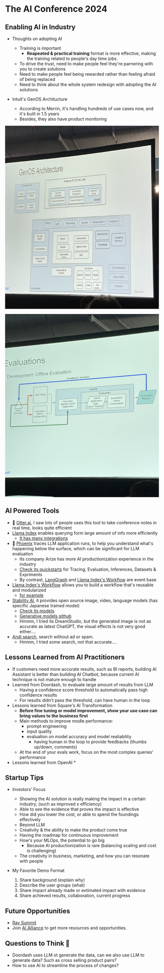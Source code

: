 # The AI Conference 2024


## Enabling AI in Industry
* Thoughts on adopting AI
  * Training is important
    * <b>Reapeated & practical training</b> format is more effective, making the training related to people's day time jobs.
  * To drive the trust, need to make people feel they're parnering with you to create solutions
  * Need to make people feel being rewarded rather than feeling afraid of being replaced
  * Need to think about the whole system redesign with adopting the AI solutions
 
* Intuit's GenOS Architucture
  * According to Merrin, it's handling hundreds of use cases now, and it's built in 1.5 years
  * Besides, they also have product monitoring 
 
<p align="left">
<img src="https://github.com/hanhanwu/Hanhan_Conference_Notes/blob/master/image/Intuit_GenOS1.jpeg" width="780" height="600" />
</p>
 
<p align="left">
<img src="https://github.com/hanhanwu/Hanhan_Conference_Notes/blob/master/image/Intuit_GenOS2.jpeg" width="780" height="600" />
</p>


## AI Powered Tools
* 🌺 [Otter.ai][5], I saw lots of people uses this tool to take conference notes in real time, looks quite efficient
* [Llama Index][3] enables querying form large amount of info more efficiently
  * [It has many integrations][4]
* 🌺 [Phoenix][9] traces LLM application runs, to help you understand what's happening below the surface, which can be significant for LLM evaluation
  * Its company Arize has more AI productionization experience in the industry
  * [Check its quickstarts][12] for Tracing, Evaluation, Inferences, Datasets & Expriments
  * By contrast, [LangGraph][11] and [Llama Index's Workflow][13] are event base
* [Llama Index's Workflow][13] allows you to build a workflow that's reusable and modularized
  * [for example][14]
* [Stability AI][6], it provides open source image, video, language models (has specific Japanese trained model)
  * [Check its models][7]
  * [Generative models github][8]
  * Hmmm, I tried its DreamStudio, but the generated image is not as accurate as latest ChatGPT, the visual effects is not very good either....
* [Andi search][1], search without ad or spam.
  * Hmmm, I tried some search, not that accurate....


## Lessons Learned from AI Practitioners 
* If customers need more accurate results, such as BI reports, building AI Assistant is better than building AI Chatbot, because current AI technique is not mature enough to handle
* Learned from Doordash, to evaluate large amount of results from LLM
  * Having a confidence score threshold to automatically pass high confidence results
  * For results didn't pass the threshold, can have human in the loop
* Lessons learned from Square's AI Transformation
  * <b>Before fine tuning or model improvement, show your use case can bring values to the business first</b>
  * Main methods to improve modle performance:
    * prompt engineering
    * input quality
    * evaluation on model accuracy and model realiability
      * having human in the loop to provide feedbacks (thumbs up/down, comments)   
  * At the end of your evals work, focus on the most complex queries' performance
* Lessons learned from OpenAI
  *  


## Startup Tips
* Investors' Focus
  * Showing the AI solution is really making the impact in a certain industry, (such as improved x efficiency)
  * Able to see the evidence that proves the impact is effective
  * How did you lower the cost, or able to spend the foundings effectively
  * Beyond LLM
  * Creativity & the ability to make the product come true
  * Having the roadmap for continuous improvement
  * How's your MLOps, the potential to go big
    * Because AI productionization is rare (balancing scaling and cost is challenging)
  * The creativity in business, marketing, and how you can resonate with people

* My Favorite Demo Format
  1. Share background (explain why)
  2. Describe the user groups (what)
  3. Share impact already made or extimated impact with evidence
  4. Share achieved results, collaboration, current progress


## Future Opportunities
* [Ray Summit][2]
* Join [AI Alliance][10] to get more resources and opportunities.


## Questions to Think 🤔
* Doordash uses LLM ot generate the data, can we also use LLM to generate data? Such as cross selling product pairs?
* How to use AI to streamline the process of changes?

[1]:https://andisearch.com/
[2]:https://raysummit.anyscale.com/flow/anyscale/raysummit2024/landing/page/eventsite
[3]:https://docs.llamaindex.ai/en/stable/getting_started/concepts/
[4]:https://llamahub.ai/
[5]:https://get.otter.ai/interview-transcription/?utm_source=google_ads&utm_medium=search&utm_term=automatic%20note%20taking%20app&utm_campaign=search-prospecting-consumer-nonbrand-transcriptionv2-exact&hsa_acc=6047463090&hsa_cam=20014220152&hsa_grp=149129772198&hsa_ad=657350971384&hsa_src=g&hsa_tgt=kwd-661171101282&hsa_kw=automatic%20note%20taking%20app&hsa_mt=b&hsa_net=adwords&hsa_ver=3&gad_source=1&gclid=CjwKCAjwooq3BhB3EiwAYqYoEvS_2E4VZdACghBQNsNVfsA4gvPrT717byHC9azGiL3EB_-5JmwWABoCKrEQAvD_BwE
[6]:https://github.com/Stability-AI
[7]:https://stability.ai/
[8]:https://github.com/Stability-AI/generative-models
[9]:https://github.com/Arize-ai/phoenix
[10]:https://thealliance.ai/
[11]:https://langchain-ai.github.io/langgraph/#example
[12]:https://docs.arize.com/phoenix#quickstarts
[13]:https://docs.llamaindex.ai/en/stable/module_guides/workflow/
[14]:https://docs.llamaindex.ai/en/stable/examples/workflow/react_agent/
